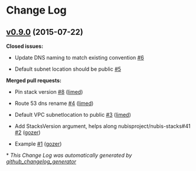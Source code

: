 # Change Log

## [v0.9.0](https://github.com/nubisproject/nubis-jumphost/tree/v0.9.0) (2015-07-22)

**Closed issues:**

- Update DNS naming to match existing convention [\#6](https://github.com/Nubisproject/nubis-jumphost/issues/6)

- Default subnet location should be public [\#5](https://github.com/Nubisproject/nubis-jumphost/issues/5)

**Merged pull requests:**

- Pin stack version [\#8](https://github.com/Nubisproject/nubis-jumphost/pull/8) ([limed](https://github.com/limed))

- Route 53 dns rename [\#4](https://github.com/Nubisproject/nubis-jumphost/pull/4) ([limed](https://github.com/limed))

- Default VPC subnetlocation to public [\#3](https://github.com/Nubisproject/nubis-jumphost/pull/3) ([limed](https://github.com/limed))

- Add StacksVersion argument, helps along nubisproject/nubis-stacks\#41 [\#2](https://github.com/Nubisproject/nubis-jumphost/pull/2) ([gozer](https://github.com/gozer))

- Example [\#1](https://github.com/Nubisproject/nubis-jumphost/pull/1) ([gozer](https://github.com/gozer))



\* *This Change Log was automatically generated by [github_changelog_generator](https://github.com/skywinder/Github-Changelog-Generator)*